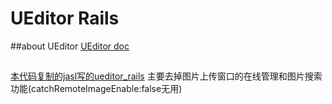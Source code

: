 UEditor Rails
======
##about UEditor
[UEditor doc](http://ueditor.baidu.com/website/document.html)
##
[本代码复制的jasl写的ueditor_rails](http://ueditor.baidu.com/website/document.html)
主要去掉图片上传窗口的在线管理和图片搜索功能(catchRemoteImageEnable:false无用)
